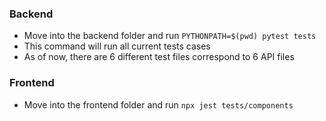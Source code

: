 ### Backend

- Move into the backend folder and run `PYTHONPATH=$(pwd) pytest tests`
- This command will run all current tests cases
- As of now, there are 6 different test files correspond to 6 API files

### Frontend

- Move into the frontend folder and run `npx jest tests/components`
